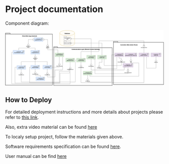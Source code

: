 # Project documentation
Component diagram:

![CompontentDiagram](/Documentation/DiagramComponent.png)

## How to Deploy

For detailed deployment instructions and more details about projects please refer to [this link](https://github.com/SI-SecureRemoteControl/.github/blob/main/Documentation/Dokumentacija.pdf).

Also, extra video material can be found [here](https://drive.google.com/drive/folders/1gqnscMsZbwMxNB9ANA_AOdNzyyCYCCV_)

To localy setup project, follow the materials given above.

Software requirements specification can be found [here](/Documentation/SRS-SecureRemoteControl.pdf).

User manual can be find [here](/Documentation/KorisnickoUputstvo-SecureRemoteControl.pdf)
